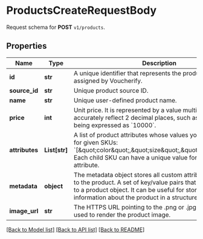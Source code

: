 # ProductsCreateRequestBody

Request schema for **POST** `v1/products`.

## Properties

Name | Type | Description | Notes
------------ | ------------- | ------------- | -------------
**id** | **str** | A unique identifier that represents the product and is assigned by Voucherify. | [optional] 
**source_id** | **str** | Unique product source ID. | [optional] 
**name** | **str** | Unique user-defined product name. | [optional] 
**price** | **int** | Unit price. It is represented by a value multiplied by 100 to accurately reflect 2 decimal places, such as &#x60;$100.00&#x60; being expressed as &#x60;10000&#x60;. | [optional] 
**attributes** | **List[str]** | A list of product attributes whose values you can customize for given SKUs: &#x60;[\&quot;color\&quot;,\&quot;size\&quot;,\&quot;ranking\&quot;]&#x60;. Each child SKU can have a unique value for a given attribute. | [optional] 
**metadata** | **object** | The metadata object stores all custom attributes assigned to the product. A set of key/value pairs that you can attach to a product object. It can be useful for storing additional information about the product in a structured format. | [optional] 
**image_url** | **str** | The HTTPS URL pointing to the .png or .jpg file that will be used to render the product image. | [optional] 

[[Back to Model list]](../README.md#documentation-for-models) [[Back to API list]](../README.md#documentation-for-api-endpoints) [[Back to README]](../README.md)


